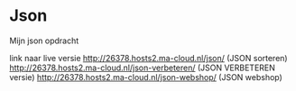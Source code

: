 # Json
 Mijn json opdracht

link naar live versie
http://26378.hosts2.ma-cloud.nl/json/ (JSON sorteren)
http://26378.hosts2.ma-cloud.nl/json-verbeteren/ (JSON VERBETEREN versie)
http://26378.hosts2.ma-cloud.nl/json-webshop/ (JSON webshop)
